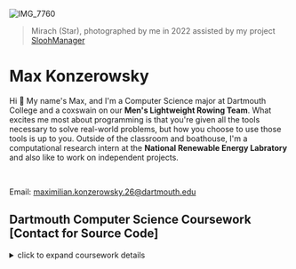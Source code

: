 ![IMG_7760](https://github.com/user-attachments/assets/86ebfee5-16e9-483c-970a-82c8e0775c4b)
>Mirach (Star), photographed by me in 2022 assisted by my project [SloohManager](https://github.com/maxk7/SloohManager)

# Max Konzerowsky

Hi 👋 My name's Max, and I'm a Computer Science major at Dartmouth College and a coxswain on our __Men's Lightweight Rowing Team__. 
What excites me most about programming is that you're given all the tools necessary to solve real-world problems, but how you choose to use those tools is up to you. 
Outside of the classroom and boathouse, I'm a computational research intern at the __National Renewable Energy Labratory__ and also like to work on independent projects.

</br>

Email: maximilian.konzerowsky.26@dartmouth.edu

## Dartmouth Computer Science Coursework [Contact for Source Code]

<details>
<summary> click to expand coursework details </summary>

</br>

**Algorithms and Data Structures**

**Theory of Computation**

**Semantic and Declarative Technologies (Prolog)**
- HW 2: Solving a Skyscraper Sudoku Puzzle in Prolog with Constraint Programming
- HW 1: Solving a Sudoku Puzzle in Prolog

**Mobile Software Development (Kotlin, Android Studio) **
- Final Project: Hangman Game
- HW 3: Weather App
- HW 2: Shopping List App
- HW 1: Minesweeper Game

**Foundations of Applied Computer Science (Python)**
- HW 6: Non-linear Optimization & Inverse Kinematics
- HW 5: Probability, CLT & Monte Carlo
- HW 4: Least Squares & Seamless Copy/Paste
- HW 3: Least Squares & Ballistic Motion
- HW 2: Geometric Transformations
- HW 1: Linear Systems in NumPy

**Software Design and Implementation (C, Bash)**
- Tiny Search Engine
  - HW 6: Querier
  - HW 5: Indexer
  - HW 4: Crawler
- HW 3: Data Structures in C (set, counters, hashtable)
- HW 2: Small Programs in C (chill, words, histo)
- HW 1: Command Line, Basic Shell Commands, an Editor, and a Small Bash Program

**Discrete Mathematics for Computer Science**

**Problem Solving via Object-Oriented Programming (Java)**
- HW 6: Collaborative Graphical Editor
- HW 5: Part of Speech Tagger
- HW 4: Social Network Analysis Game
- HW 3: Huffman Encoding to Compress and Decompress
- HW 2: Point Quadtree and Collision
- HW 1: Webcam-Based Painting Program
  
**Intro to Programming (Python)**
</details>

